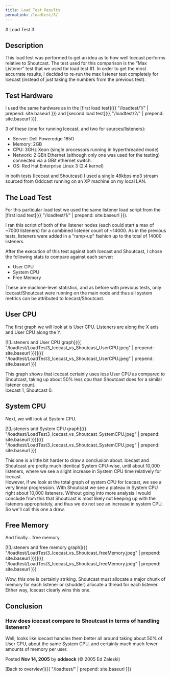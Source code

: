 ```yaml
---
title: Load Test Results
permalink: /loadtest/3/
---
```

<div class="article" markdown="1">
# Load Test 3


## Description

This load test was performed to get an idea as to how well Icecast performs relative to Shoutcast.
The test used for this comparison is the “Max Listener” test that we used for load test #1. In order
to get the most accurrate results, I decided to re-run the max listener test completely for Icecast
(instead of just taking the numbers from the previous test).


## Test Hardware

I used the same hardware as in the [first load test]({{ "/loadtest/1/" | prepend: site.baseurl }})
and [second load test]({{ "/loadtest/2/" | prepend: site.baseurl }}).  

3 of these (one for running Icecast, and two for sources/listeners):

-	Server: Dell Poweredge 1850
-	Memory: 2GB
-	CPU: 3GHz Xeon (single processors running in hyperthreaded mode)
-	Network: 2 GBit Ethernet (although only one was used for the testing) connected via a GBit ethernet switch.
-	OS: Red Hat Enterprise Linux 3 (2.4 kernel)

In both tests (Icecast and Shoutcast) I used a single 48kbps mp3 stream sourced from Oddcast running
on an XP machine on my local LAN.


## The Load Test

For this particular load test we used the same listener load script
from the [first load test]({{ "/loadtest/1/" | prepend: site.baseurl }}).  
  
I ran this script of both of the listener nodes (each could start a max of ~7000 listeners) for a
combined listener count of ~14000. As in the previous tests, listeners were added in a "ramp-up"
fashion up to the total of 14000 listeners.

After the execution of this test against both Icecast and Shoutcast, I chose the following stats to
compare against each server:

-  User CPU
-  System CPU
-  Free Memory

These are machine-level statistics, and as before with previous tests, only Icecast/Shoutcast were
running on the main node and thus all system metrics can be attributed to Icecast/Shoutcast.


## User CPU

The first graph we will look at is User CPU. Listeners are along the X axis and User CPU along the Y.  
  
[![Listeners and User CPU graph]({{ "/loadtest/LoadTest3_Icecast_vs_Shoutcast_UserCPU.jpeg" | prepend: site.baseurl }})]({{ "/loadtest/LoadTest3_Icecast_vs_Shoutcast_UserCPU.jpeg" | prepend: site.baseurl }})
  
This graph shows that icecast certainly uses less User CPU as compared to Shoutcast, taking up about 50% less cpu than
Shoutcast does for a similar listener count.  
Icecast 1, Shoutcast 0.


## System CPU

Next, we will look at System CPU.  
  
[![Listeners and System CPU graph]({{ "/loadtest/LoadTest3_Icecast_vs_Shoutcast_SystemCPU.jpeg" | prepend: site.baseurl }})]({{ "/loadtest/LoadTest3_Icecast_vs_Shoutcast_SystemCPU.jpeg" | prepend: site.baseurl }})
  
This one is a little bit harder to draw a conclusion about. Icecast and Shoutcast are pretty much
identical System CPU-wise, until about 10,000 listeners, where we see a slight increase in System
CPU time relatively for Icecast.  
However, if we look at the total graph of system CPU for Icecast, we see a very linear progression.
With Shoutcast we see a plateau in System CPU right about 10,000 listeners. Without going into more
analysis I would conclude from this that Shoutcast is most likely not keeping up with the listeners
appropriately, and thus we do not see an increase in system CPU. So we'll call this one a draw.


## Free Memory

And finally… free memory.  
  
[![Listeners and free memory graph]({{ "/loadtest/LoadTest3_Icecast_vs_Shoutcast_freeMemory.jpeg" | prepend: site.baseurl }})]({{ "/loadtest/LoadTest3_Icecast_vs_Shoutcast_freeMemory.jpeg" | prepend: site.baseurl }})
  
Wow, this one is certainly striking. Shoutcast must allocate a major chunk of memory for each
listener or (shudder) allocate a thread for each listener. Either way, Icecast clearly wins this one.


## Conclusion

### How does icecast compare to Shoutcast in terms of handling listeners?
Well, looks like icecast handles them better all around taking about 50% of User CPU,
about the same System CPU, and certainly much much fewer amounts of memory per user.

<div class="aside">Posted <strong>Nov 14, 2005</strong> by <strong>oddsock</strong> (© 2005 Ed Zaleski)</div>
</div>

[Back to overview]({{ "/loadtest/" | prepend: site.baseurl }})

